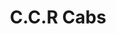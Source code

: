 ---
title: "C.C.R Cabs"
address: "2, Hightown Rd, Glengormley, Newtownabbey, Co. Antrim BT36 7UA"
tel: "028 9058 8444"
county: "Antrim"
category: "Taxi Services"
type: "Content"
lat: "054.6699630000"
lng: "-005.9618930000"
---